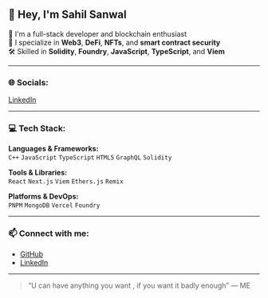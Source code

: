 ## 👋 Hey, I'm Sahil Sanwal

🚀 I'm a full-stack developer and blockchain enthusiast  
🔗 I specialize in **Web3**, **DeFi**, **NFTs**, and **smart contract security**  
🛠️ Skilled in **Solidity**, **Foundry**, **JavaScript**, **TypeScript**, and **Viem**

---

### 🌐 Socials:
[LinkedIn](https://www.linkedin.com/in/crypto-eth-1914112a5)

---

### 💻 Tech Stack:
**Languages & Frameworks:**  
`C++` `JavaScript` `TypeScript` `HTML5` `GraphQL` `Solidity`

**Tools & Libraries:**  
`React` `Next.js` `Viem` `Ethers.js` `Remix`

**Platforms & DevOps:**  
`PNPM` `MongoDB` `Vercel` `Foundry`

---

### 📫 Connect with me:
- [GitHub](https://github.com/sahilsan95)
- [LinkedIn](https://www.linkedin.com/in/crypto-eth-1914112a5)

---
> “U can have anything you want , if you want it badly enough” — ME
